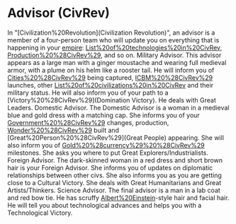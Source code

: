 # Advisor (CivRev)

In "[Civilization%20Revolution](Civilization Revolution)", an advisor is a member of a four-person team who will update you on everything that is happening in your [empire](empire): [List%20of%20technologies%20in%20CivRev](Technologies), [Production%20%28CivRev%29](production), and so on.
Military Advisor.
This advisor appears as a large man with a ginger moustache and wearing full medieval armor, with a plume on his helm like a rooster tail. He will inform you of [Cities%20%28CivRev%29](cities) being captured, [ICBM%20%28CivRev%29](ICBM) launches, other [List%20of%20civilizations%20in%20CivRev](civilizations) and their military status. He will also inform you of your path to a [Victory%20%28CivRev%29](Domination Victory). He deals with Great Leaders.
Domestic Advisor.
The Domestic Advisor is a woman in a medieval blue and gold dress with a matching cap. She informs you of your [Government%20%28CivRev%29](government) changes, production, [Wonder%20%28CivRev%29](wonders) built and [Great%20Person%20%28CivRev%29](Great People) appearing. She will also inform you of [Gold%20%28currency%29%20%28CivRev%29](economic) milestones. She asks you where to put Great Explorers/Industrialists.
Foreign Advisor.
The dark-skinned woman in a red dress and short brown hair is your Foreign Advisor. She informs you of updates on diplomatic relationships between other civs. She also informs you as you are getting close to a Cultural Victory. She deals with Great Humanitarians and Great Artists/Thinkers.
Science Advisor.
The final advisor is a man in a lab coat and red bow tie. He has scruffy [Albert%20Einstein](Einstein)-style hair and facial hair. He will tell you about technological advances and helps you with a Technological Victory.